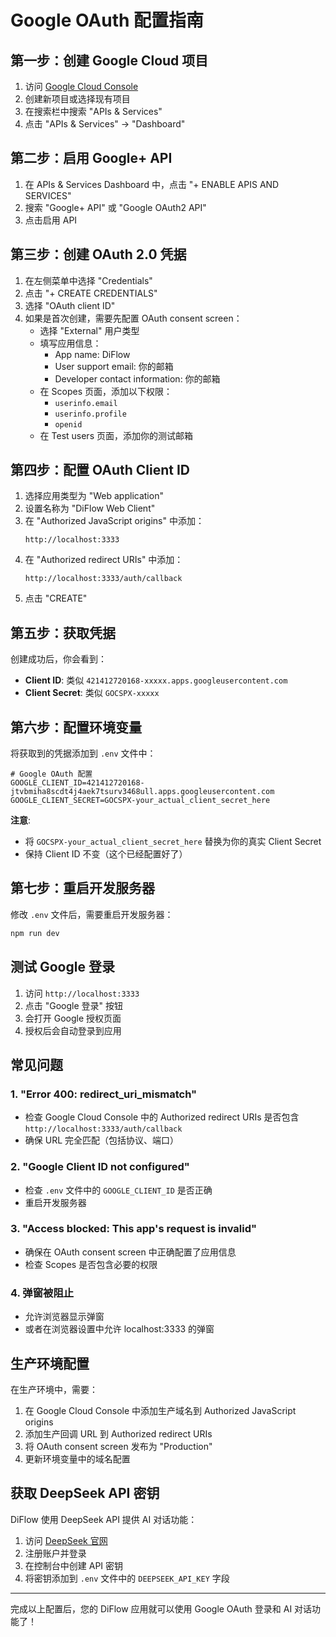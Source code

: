 # Google OAuth 配置指南

## 第一步：创建 Google Cloud 项目

1. 访问 [Google Cloud Console](https://console.cloud.google.com/)
2. 创建新项目或选择现有项目
3. 在搜索栏中搜索 "APIs & Services"
4. 点击 "APIs & Services" -> "Dashboard"

## 第二步：启用 Google+ API

1. 在 APIs & Services Dashboard 中，点击 "+ ENABLE APIS AND SERVICES"
2. 搜索 "Google+ API" 或 "Google OAuth2 API"
3. 点击启用 API

## 第三步：创建 OAuth 2.0 凭据

1. 在左侧菜单中选择 "Credentials"
2. 点击 "+ CREATE CREDENTIALS"
3. 选择 "OAuth client ID"
4. 如果是首次创建，需要先配置 OAuth consent screen：
   - 选择 "External" 用户类型
   - 填写应用信息：
     - App name: DiFlow
     - User support email: 你的邮箱
     - Developer contact information: 你的邮箱
   - 在 Scopes 页面，添加以下权限：
     - `userinfo.email`
     - `userinfo.profile`
     - `openid`
   - 在 Test users 页面，添加你的测试邮箱

## 第四步：配置 OAuth Client ID

1. 选择应用类型为 "Web application"
2. 设置名称为 "DiFlow Web Client"
3. 在 "Authorized JavaScript origins" 中添加：
   ```
   http://localhost:3333
   ```
4. 在 "Authorized redirect URIs" 中添加：
   ```
   http://localhost:3333/auth/callback
   ```
5. 点击 "CREATE"

## 第五步：获取凭据

创建成功后，你会看到：
- **Client ID**: 类似 `421412720168-xxxxx.apps.googleusercontent.com`
- **Client Secret**: 类似 `GOCSPX-xxxxx`

## 第六步：配置环境变量

将获取到的凭据添加到 `.env` 文件中：

```env
# Google OAuth 配置
GOOGLE_CLIENT_ID=421412720168-jtvbmiha8scdt4j4aek7tsurv3468ull.apps.googleusercontent.com
GOOGLE_CLIENT_SECRET=GOCSPX-your_actual_client_secret_here
```

**注意**: 
- 将 `GOCSPX-your_actual_client_secret_here` 替换为你的真实 Client Secret
- 保持 Client ID 不变（这个已经配置好了）

## 第七步：重启开发服务器

修改 `.env` 文件后，需要重启开发服务器：

```bash
npm run dev
```

## 测试 Google 登录

1. 访问 `http://localhost:3333`
2. 点击 "Google 登录" 按钮
3. 会打开 Google 授权页面
4. 授权后会自动登录到应用

## 常见问题

### 1. "Error 400: redirect_uri_mismatch"
- 检查 Google Cloud Console 中的 Authorized redirect URIs 是否包含 `http://localhost:3333/auth/callback`
- 确保 URL 完全匹配（包括协议、端口）

### 2. "Google Client ID not configured"
- 检查 `.env` 文件中的 `GOOGLE_CLIENT_ID` 是否正确
- 重启开发服务器

### 3. "Access blocked: This app's request is invalid"
- 确保在 OAuth consent screen 中正确配置了应用信息
- 检查 Scopes 是否包含必要的权限

### 4. 弹窗被阻止
- 允许浏览器显示弹窗
- 或者在浏览器设置中允许 localhost:3333 的弹窗

## 生产环境配置

在生产环境中，需要：

1. 在 Google Cloud Console 中添加生产域名到 Authorized JavaScript origins
2. 添加生产回调 URL 到 Authorized redirect URIs
3. 将 OAuth consent screen 发布为 "Production"
4. 更新环境变量中的域名配置

## 获取 DeepSeek API 密钥

DiFlow 使用 DeepSeek API 提供 AI 对话功能：

1. 访问 [DeepSeek 官网](https://platform.deepseek.com/)
2. 注册账户并登录
3. 在控制台中创建 API 密钥
4. 将密钥添加到 `.env` 文件中的 `DEEPSEEK_API_KEY` 字段

---

完成以上配置后，您的 DiFlow 应用就可以使用 Google OAuth 登录和 AI 对话功能了！ 